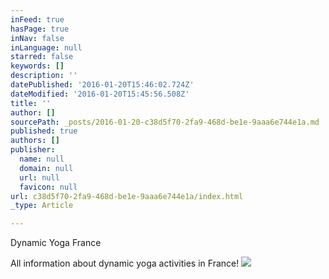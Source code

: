 ```yaml
---
inFeed: true
hasPage: true
inNav: false
inLanguage: null
starred: false
keywords: []
description: ''
datePublished: '2016-01-20T15:46:02.724Z'
dateModified: '2016-01-20T15:45:56.508Z'
title: ''
author: []
sourcePath: _posts/2016-01-20-c38d5f70-2fa9-468d-be1e-9aaa6e744e1a.md
published: true
authors: []
publisher:
  name: null
  domain: null
  url: null
  favicon: null
url: c38d5f70-2fa9-468d-be1e-9aaa6e744e1a/index.html
_type: Article

---
```

Dynamic Yoga France

All information about dynamic yoga activities in France!
![](https://the-grid-user-content.s3-us-west-2.amazonaws.com/3cdc34fd-1230-425a-a72f-38b78adf65d6.jpg)